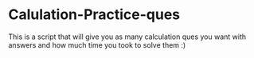# Calulation-Practice-ques
This is a script that will give you as many calculation ques you want with answers and how much time you took to solve them :)
